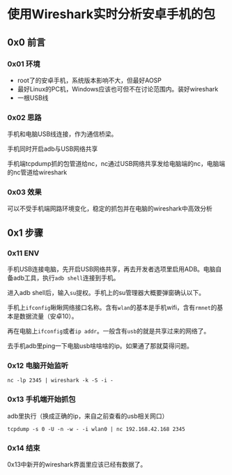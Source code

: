 # 使用Wireshark实时分析安卓手机的包

## 0x0 前言

### 0x01 环境

- root了的安卓手机，系统版本影响不大，但最好AOSP
- 最好Linux的PC机，Windows应该也可但不在讨论范围内。装好wireshark
- 一根USB线

### 0x02 思路

手机和电脑USB线连接，作为通信桥梁。

手机同时开启adb与USB网络共享

手机端tcpdump抓的包管道给nc，nc通过USB网络共享发给电脑端的nc，电脑端的nc管道给wireshark

### 0x03 效果

可以不受手机端网路环境变化，稳定的抓包并在电脑的wireshark中高效分析

## 0x1 步骤

### 0x11 ENV

手机USB连接电脑，先开启USB网络共享，再去开发者选项里启用ADB。电脑自备adb工具，执行`adb shell`连接到手机。

进入adb shell后，输入`su`提权。手机上的su管理器大概要弹窗确认以下。

手机上`ifconfig`瞅瞅网络接口名称。含有`wlan`的基本是手机wifi，含有`rmnet`的基本是数据流量（安卓10）。

再在电脑上`ifconfig`或者`ip addr`。一般含有`usb`的就是共享过来的网络了。

去手机adb里ping一下电脑usb啥啥啥的ip。如果通了那就莫得问题。

### 0x12 电脑开始监听

```
nc -lp 2345 | wireshark -k -S -i -
```

### 0x13 手机端开始抓包

adb里执行（换成正确的ip，来自之前查看的usb相关网口）

```
tcpdump -s 0 -U -n -w - -i wlan0 | nc 192.168.42.168 2345
```

### 0x14 结束

0x13中新开的wireshark界面里应该已经有数据了。

